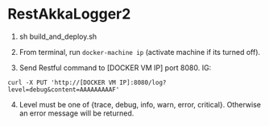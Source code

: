 # RestAkkaLogger2

1. sh build_and_deploy.sh

2. From terminal, run ```docker-machine ip``` (activate machine if its turned off).

3. Send Restful command to [DOCKER VM IP] port 8080. 
IG:
```
curl -X PUT 'http://[DOCKER VM IP]:8080/log?level=debug&content=AAAAAAAAAF'
```

4. Level must be one of {trace, debug, info, warn, error, critical}. Otherwise an error message will be returned.
